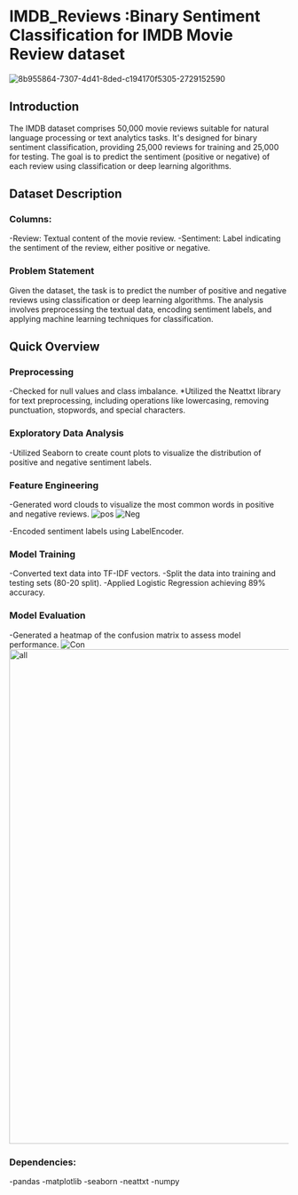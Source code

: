 # IMDB_Reviews  :Binary Sentiment Classification for IMDB Movie Review dataset 
![8b955864-7307-4d41-8ded-c194170f5305-2729152590](https://github.com/Ard313/IMDB_Reviews/assets/122507060/70149068-4804-4a39-a489-118031c592ab)
## Introduction
The IMDB dataset comprises 50,000 movie reviews suitable for natural language processing or text analytics tasks. It's designed for binary sentiment classification, providing 25,000 reviews for training and 25,000 for testing. The goal is to predict the sentiment (positive or negative) of each review using classification or deep learning algorithms.

## Dataset Description
### Columns: 

-Review: Textual content of the movie review.
-Sentiment: Label indicating the sentiment of the review, either positive or negative.

### **Problem Statement**
Given the dataset, the task is to predict the number of positive and negative reviews using classification or deep learning algorithms. The analysis involves preprocessing the textual data, encoding sentiment labels, and applying machine learning techniques for classification.
## **Quick Overview**
### **Preprocessing**

-Checked for null values and class imbalance.
*Utilized the Neattxt library for text preprocessing, including operations like lowercasing, removing punctuation, stopwords, and special characters.

### **Exploratory Data Analysis**

-Utilized Seaborn to create count plots to visualize the distribution of positive and negative sentiment labels.

### **Feature Engineering**

-Generated word clouds to visualize the most common words in positive and negative reviews.
![pos](https://github.com/Ard313/IMDB_Reviews/assets/122507060/4b58db29-46e9-432c-ab78-fe791f4a714d)
![Neg](https://github.com/Ard313/IMDB_Reviews/assets/122507060/6dd281d1-dfea-41c4-9b38-86500e77036d)

-Encoded sentiment labels using LabelEncoder.

### **Model Training**
-Converted text data into TF-IDF vectors.
-Split the data into training and testing sets (80-20 split).
-Applied Logistic Regression achieving 89% accuracy.

### **Model Evaluation**
-Generated a heatmap of the confusion matrix to assess model performance.
![Con](https://github.com/Ard313/IMDB_Reviews/assets/122507060/89e6ccff-586d-4d7d-9fa3-9697416b6761)
<img width="890" alt="all" src="https://github.com/Ard313/IMDB_Reviews/assets/122507060/2094ef7c-86ed-4dd1-9234-b145c3204d0c">

### **Dependencies**:
-pandas
-matplotlib
-seaborn
-neattxt
-numpy
